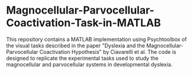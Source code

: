 # Magnocellular-Parvocellular-Coactivation-Task-in-MATLAB
This repository contains a MATLAB implementation using Psychtoolbox of the visual tasks described in the paper "Dyslexia and the Magnocellular-Parvocellular Coactivation Hypothesis" by Ciavarelli et al. The code is designed to replicate the experimental tasks used to study the magnocellular and parvocellular systems in developmental dyslexia.

